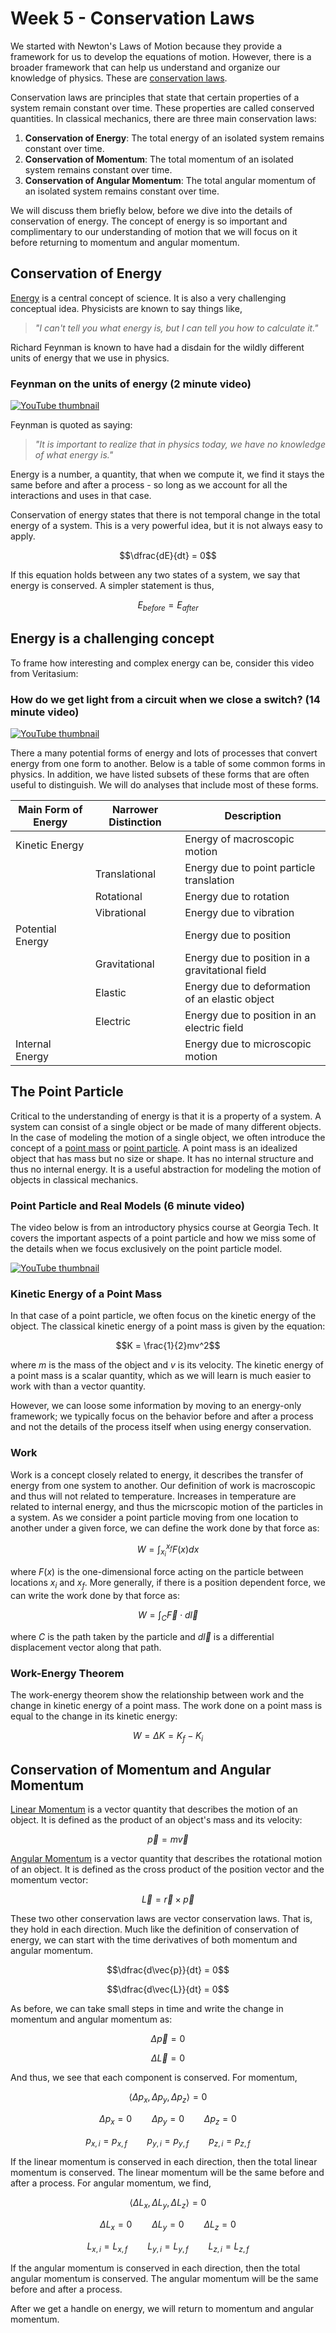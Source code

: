 # Week 5 - Conservation Laws



We started with Newton's Laws of Motion because they provide a framework for us to develop the equations of motion. However, there is a broader framework that can help us understand and organize our knowledge of physics. These are [conservation laws](https://en.wikipedia.org/wiki/Conservation_law).

Conservation laws are principles that state that certain properties of a system remain constant over time. These properties are called conserved quantities. In classical mechanics, there are three main conservation laws:

1. **Conservation of Energy**: The total energy of an isolated system remains constant over time.
2. **Conservation of Momentum**: The total momentum of an isolated system remains constant over time.
3. **Conservation of Angular Momentum**: The total angular momentum of an isolated system remains constant over time.

We will discuss them briefly below, before we dive into the details of conservation of energy. The concept of energy is so important and complimentary to our understanding of motion that we will focus on it before returning to momentum and angular momentum.

## Conservation of Energy

[Energy](https://en.wikipedia.org/wiki/Energy) is a central concept of science. It is also a very challenging conceptual idea. Physicists are known to say things like, 

> *"I can't tell you what energy is, but I can tell you how to calculate it."*

Richard Feynman is known to have had a disdain for the wildly different units of energy that we use in physics.

### Feynman on the units of energy (2 minute video)

[![YouTube thumbnail](https://img.youtube.com/vi/roX2NXDUTsM/hqdefault.jpg)](https://youtube.com/watch?v=roX2NXDUTsM)

Feynman is quoted as saying: 
> *"It is important to realize that in physics today, we have no knowledge of what energy is."*

Energy is a number, a quantity, that when we compute it, we find it stays the same before and after a process - so long as we account for all the interactions and uses in that case. 

Conservation of energy states that there is not temporal change in the total energy of a system. This is a very powerful idea, but it is not always easy to apply.

$$\dfrac{dE}{dt} = 0$$

If this equation holds between any two states of a system, we say that energy is conserved. A simpler statement is thus,

$$E_{before} = E_{after}$$

## Energy is a challenging concept

To frame how interesting and complex energy can be, consider this video from Veritasium:

### How do we get light from a circuit when we close a switch? (14 minute video)

[![YouTube thumbnail](https://img.youtube.com/vi/bHIhgxav9LY/hqdefault.jpg)](https://youtube.com/watch?v=bHIhgxav9LY)

There a many potential forms of energy and lots of processes that convert energy from one form to another. Below is a table of some common forms in physics. In addition, we have listed subsets of these forms that are often useful to distinguish. We will do analyses that include most of these forms.

| **Main Form of Energy** | **Narrower Distinction** | **Description**                                     |
|---------------------|----------------------|-------------------------------------------------|
|   Kinetic Energy    |                      | Energy of macroscopic motion                    |
|                     | Translational        | Energy due to point particle translation        |
|                     | Rotational           | Energy due to rotation                          |
|                     | Vibrational          | Energy due to vibration                         |
|   Potential Energy  |                      | Energy due to position                          |
|                     | Gravitational        | Energy due to position in a gravitational field |
|                     | Elastic              | Energy due to deformation of an elastic object  |
|                     | Electric             | Energy due to position in an electric field     |
|   Internal Energy   |                      | Energy due to microscopic motion                |





## The Point Particle

Critical to the understanding of energy is that it is a property of a system. A system can consist of a single object or be made of many different objects. In the case of modeling the motion of a single object, we often introduce the concept of a [point mass](https://en.wikipedia.org/wiki/Point_mass) or [point particle](https://en.wikipedia.org/wiki/Point_particle). A point mass is an idealized object that has mass but no size or shape. It has no internal structure and thus no internal energy. It is a useful abstraction for modeling the motion of objects in classical mechanics.

### Point Particle and Real Models (6 minute video)

The video below is from an introductory physics course at Georgia Tech. It covers the important aspects of a point particle and how we miss some of the details when we focus exclusively on the point particle model.

[![YouTube thumbnail](https://img.youtube.com/vi/fbiNKrqVajM/hqdefault.jpg)](https://www.youtube.com/watch?v=fbiNKrqVajM)

### Kinetic Energy of a Point Mass

In that case of a point particle, we often focus on the kinetic energy of the object. The classical kinetic energy of a point mass is given by the equation:

$$K = \frac{1}{2}mv^2$$

where $m$ is the mass of the object and $v$ is its velocity. The kinetic energy of a point mass is a scalar quantity, which as we will learn is much easier to work with than a vector quantity. 

However, we can loose some information by moving to an energy-only framework; we typically focus on the behavior before and after a process and not the details of the process itself when using energy conservation. 

### Work 

Work is a concept closely related to energy, it describes the transfer of energy from one system to another. Our definition of work is macroscopic and thus will not related to temperature. Increases in temperature are related to internal energy, and thus the micrscopic motion of the particles in a system. As we consider a point particle moving from one location to another under a given force, we can define the work done by that force as:

$$W = \int_{x_i}^{x_f} F(x) dx$$

where $F(x)$ is the one-dimensional force acting on the particle between locations $x_i$ and $x_f$. More generally, if there is a position dependent force, we can write the work done by that force as:

$$W = \int_{C} \vec{F} \cdot d\vec{l}$$

where $C$ is the path taken by the particle and $d\vec{l}$ is a differential displacement vector along that path. 

### Work-Energy Theorem

The work-energy theorem show the relationship between work and the change in kinetic energy of a point mass. The work done on a point mass is equal to the change in its kinetic energy:

$$W = \Delta K = K_f - K_i$$

## Conservation of Momentum and Angular Momentum

[Linear Momentum](https://en.wikipedia.org/wiki/Momentum) is a vector quantity that describes the motion of an object. It is defined as the product of an object's mass and its velocity:

$$\vec{p} = m\vec{v}$$

[Angular Momentum](https://en.wikipedia.org/wiki/Angular_momentum) is a vector quantity that describes the rotational motion of an object. It is defined as the cross product of the position vector and the momentum vector:

$$\vec{L} = \vec{r} \times \vec{p}$$

These two other conservation laws are vector conservation laws. That is, they hold in each direction. Much like the definition of conservation of energy, we can start with the time derivatives of both momentum and angular momentum.

$$\dfrac{d\vec{p}}{dt} = 0$$

$$\dfrac{d\vec{L}}{dt} = 0$$

As before, we can take small steps in time and write the change in momentum and angular momentum as:

$$\Delta \vec{p} = 0 $$

$$\Delta \vec{L} = 0$$

And thus, we see that each component is conserved. For momentum,

$$\langle \Delta p_x, \Delta p_y, \Delta p_z \rangle = 0$$

$$\Delta p_x = 0 \qquad \Delta p_y = 0 \qquad \Delta p_z = 0$$

$$p_{x,i} = p_{x,f} \qquad p_{y,i} = p_{y,f} \qquad p_{z,i} = p_{z,f}$$

If the linear momentum is conserved in each direction, then the total linear momentum is conserved. The linear momentum will be the same before and after a process. For angular momentum, we find,

$$\langle \Delta L_x, \Delta L_y, \Delta L_z \rangle = 0$$

$$\Delta L_x = 0 \qquad \Delta L_y = 0 \qquad \Delta L_z = 0$$

$$L_{x,i} = L_{x,f} \qquad L_{y,i} = L_{y,f} \qquad L_{z,i} = L_{z,f}$$

If the angular momentum is conserved in each direction, then the total angular momentum is conserved. The angular momentum will be the same before and after a process.

After we get a handle on energy, we will return to momentum and angular momentum.




